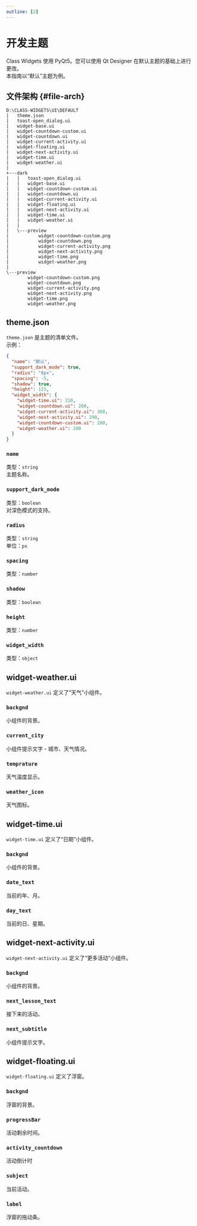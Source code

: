 ```yaml
---
outline: [2]
---
```

# 开发主题
Class Widgets 使用 PyQt5。您可以使用 Qt Designer 在默认主题的基础上进行更改。  
本指南以“默认”主题为例。

## 文件架构 {#file-arch}
```
D:\CLASS-WIDGETS\UI\DEFAULT
|   theme.json
|   toast-open_dialog.ui
|   widget-base.ui
|   widget-countdown-custom.ui
|   widget-countdown.ui
|   widget-current-activity.ui
|   widget-floating.ui
|   widget-next-activity.ui
|   widget-time.ui
|   widget-weather.ui
|
+---dark
|   |   toast-open_dialog.ui
|   |   widget-base.ui
|   |   widget-countdown-custom.ui
|   |   widget-countdown.ui
|   |   widget-current-activity.ui
|   |   widget-floating.ui
|   |   widget-next-activity.ui
|   |   widget-time.ui
|   |   widget-weather.ui
|   |
|   \---preview
|           widget-countdown-custom.png
|           widget-countdown.png
|           widget-current-activity.png
|           widget-next-activity.png
|           widget-time.png
|           widget-weather.png
|
\---preview
        widget-countdown-custom.png
        widget-countdown.png
        widget-current-activity.png
        widget-next-activity.png
        widget-time.png
        widget-weather.png
```


## theme.json
`theme.json` 是主题的清单文件。  
示例：
```json
{
  "name": "默认",
  "support_dark_mode": true,
  "radius": "8px",
  "spacing": -5,
  "shadow": true,
  "height": 125,
  "widget_width": {
    "widget-time.ui": 210,
    "widget-countdown.ui": 200,
    "widget-current-activity.ui": 360,
    "widget-next-activity.ui": 290,
    "widget-countdown-custom.ui": 200,
    "widget-weather.ui": 200
  }
}
```
### `name`
类型：`string`  
主题名称。

### `support_dark_mode`
类型：`boolean`  
对深色模式的支持。

### `radius`
类型：`string`  
单位：`px`

### `spacing`
类型：`number`

### `shadow`
类型：`boolean`

### `height`
类型：`number`

### `widget_width`
类型：`object`

## widget-weather.ui
`widget-weather.ui` 定义了“天气”小组件。
### `backgnd`
小组件的背景。

### `current_city`
小组件提示文字 - 城市、天气情况。

### `temprature`
天气温度显示。

### `weather_icon`
天气图标。

## widget-time.ui
`widget-time.ui` 定义了“日期”小组件。
### `backgnd`
小组件的背景。

### `date_text`
当前的年、月。

### `day_text`
当前的日、星期。

## widget-next-activity.ui
`widget-next-activity.ui` 定义了“更多活动”小组件。
### `backgnd`
小组件的背景。

### `next_lesson_text`
接下来的活动。

### `next_subtitle`
小组件提示文字。

## widget-floating.ui
`widget-floating.ui` 定义了浮窗。
### `backgnd`
浮窗的背景。

### `progressBar`
活动剩余时间。

### `activity_countdown`
活动倒计时

### `subject`
当前活动。

### `label`
浮窗的拖动条。